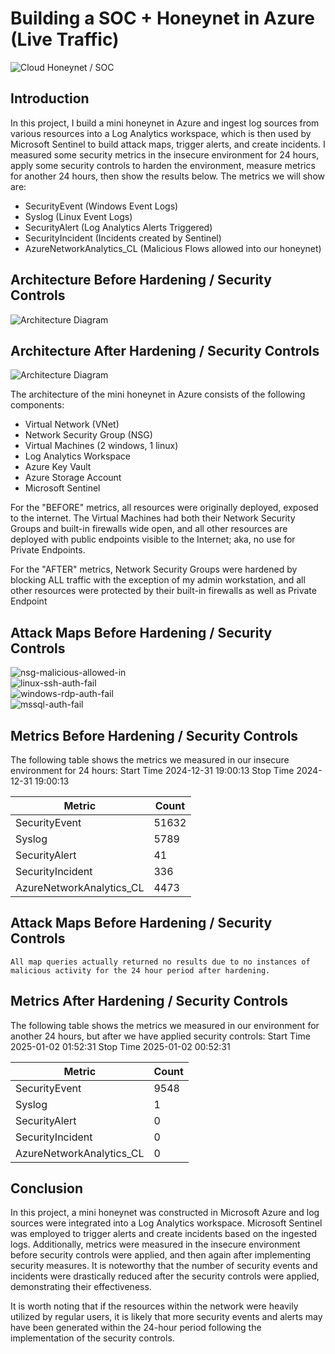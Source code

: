 # Building a SOC + Honeynet in Azure (Live Traffic)
![Cloud Honeynet / SOC](https://i.imgur.com/ZWxe03e.jpg)

## Introduction

In this project, I build a mini honeynet in Azure and ingest log sources from various resources into a Log Analytics workspace, which is then used by Microsoft Sentinel to build attack maps, trigger alerts, and create incidents. I measured some security metrics in the insecure environment for 24 hours, apply some security controls to harden the environment, measure metrics for another 24 hours, then show the results below. The metrics we will show are:

- SecurityEvent (Windows Event Logs)
- Syslog (Linux Event Logs)
- SecurityAlert (Log Analytics Alerts Triggered)
- SecurityIncident (Incidents created by Sentinel)
- AzureNetworkAnalytics_CL (Malicious Flows allowed into our honeynet)

## Architecture Before Hardening / Security Controls
![Architecture Diagram](https://i.imgur.com/aBDwnKb.jpg)

## Architecture After Hardening / Security Controls
![Architecture Diagram](https://i.imgur.com/YQNa9Pp.jpg)

The architecture of the mini honeynet in Azure consists of the following components:

- Virtual Network (VNet)
- Network Security Group (NSG)
- Virtual Machines (2 windows, 1 linux)
- Log Analytics Workspace
- Azure Key Vault
- Azure Storage Account
- Microsoft Sentinel

For the "BEFORE" metrics, all resources were originally deployed, exposed to the internet. The Virtual Machines had both their Network Security Groups and built-in firewalls wide open, and all other resources are deployed with public endpoints visible to the Internet; aka, no use for Private Endpoints.

For the "AFTER" metrics, Network Security Groups were hardened by blocking ALL traffic with the exception of my admin workstation, and all other resources were protected by their built-in firewalls as well as Private Endpoint

## Attack Maps Before Hardening / Security Controls
![nsg-malicious-allowed-in](https://github.com/EricMcclellan1/Cloud-Soc/assets/147299619/514381d8-b011-4b72-9179-970d2cdd33c2)<br>
![linux-ssh-auth-fail](https://github.com/EricMcclellan1/Cloud-Soc/assets/147299619/eedfc6b4-062b-41b0-9f72-42c8355eae3e)<br>
![windows-rdp-auth-fail](https://github.com/EricMcclellan1/Cloud-Soc/assets/147299619/fe9ef65d-1d41-4117-9e4c-dbbc0e4a5e75)<br>
![mssql-auth-fail](https://github.com/EricMcclellan1/Cloud-Soc/assets/147299619/df7e73d2-8740-426a-879d-574a2ecdfbc0)<br>



## Metrics Before Hardening / Security Controls

The following table shows the metrics we measured in our insecure environment for 24 hours:
Start Time 2024-12-31 19:00:13
Stop Time 2024-12-31 19:00:13

| Metric                   | Count
| ------------------------ | -----
| SecurityEvent            | 51632
| Syslog                   | 5789
| SecurityAlert            | 41
| SecurityIncident         | 336
| AzureNetworkAnalytics_CL | 4473

## Attack Maps Before Hardening / Security Controls

```All map queries actually returned no results due to no instances of malicious activity for the 24 hour period after hardening.```

## Metrics After Hardening / Security Controls

The following table shows the metrics we measured in our environment for another 24 hours, but after we have applied security controls:
Start Time 2025-01-02 01:52:31
Stop Time	2025-01-02 00:52:31

| Metric                   | Count
| ------------------------ | -----
| SecurityEvent            | 9548
| Syslog                   | 1
| SecurityAlert            | 0
| SecurityIncident         | 0
| AzureNetworkAnalytics_CL | 0

## Conclusion

In this project, a mini honeynet was constructed in Microsoft Azure and log sources were integrated into a Log Analytics workspace. Microsoft Sentinel was employed to trigger alerts and create incidents based on the ingested logs. Additionally, metrics were measured in the insecure environment before security controls were applied, and then again after implementing security measures. It is noteworthy that the number of security events and incidents were drastically reduced after the security controls were applied, demonstrating their effectiveness.

It is worth noting that if the resources within the network were heavily utilized by regular users, it is likely that more security events and alerts may have been generated within the 24-hour period following the implementation of the security controls.

